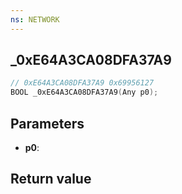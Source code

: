 ```yaml
---
ns: NETWORK
---
```

## _0xE64A3CA08DFA37A9

```c
// 0xE64A3CA08DFA37A9 0x69956127
BOOL _0xE64A3CA08DFA37A9(Any p0);
```


## Parameters
* **p0**: 

## Return value
